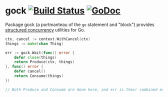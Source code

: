 # gock [![Build Status](https://secure.travis-ci.org/tcard/gock.svg?branch=master)](http://travis-ci.org/tcard/gock) [![GoDoc](https://godoc.org/github.com/tcard/gock?status.svg)](https://godoc.org/github.com/tcard/gock)

Package gock (a portmanteau of the `go` statement and "block") provides [structured concurrency](https://vorpus.org/blog/notes-on-structured-concurrency-or-go-statement-considered-harmful/) utilities for Go.

```go
ctx, cancel := context.WithCancel(ctx)
things := make(chan Thing)

err := gock.Wait(func() error {
	defer close(things)
	return Produce(ctx, things)
}, func() error {
	defer cancel()
	return Consume(things)
})

// Both Produce and Consume are done here, and err is their combined errors.
```

